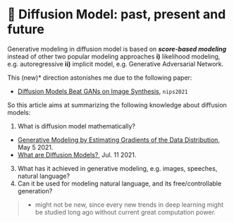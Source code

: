 
# :construction: Diffusion Model: past, present and future

Generative modeling in diffusion model is based on ***score-based modeling*** instead of other two popular modeling approaches **i)** likelihood modeling, e.g. autoregressive **ii)** implicit model, e.g. Generative Adversarial Network.

This (new)* direction astonishes me due to the following paper:

- [Diffusion Models Beat GANs on Image Synthesis](https://papers.nips.cc/paper/2021/file/49ad23d1ec9fa4bd8d77d02681df5cfa-Paper.pdf), `nips2021`

So this article aims at summarizing the following knowledge about diffusion models:

1. What is diffusion model mathematically?
  - [Generative Modeling by Estimating Gradients of the Data Distribution](https://yang-song.github.io/blog/2021/score/), May 5 2021.
  - [What are Diffusion Models?](https://lilianweng.github.io/lil-log/2021/07/11/diffusion-models.html), Jul. 11 2021.
3. What has it achieved in generative modeling, e.g. images, speeches, natural language?
4. Can it be used for modeling natural language, and its free/controllable generation?

> * might not be new, since every new trends in deep learning might be studied long ago without current great computation power.
